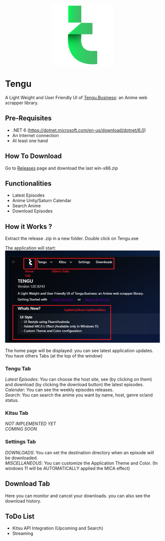 <p align="center">
 <img src="/Tengu/Assets/tengu.png" width="200" height="200" />
</p>

# Tengu
A Light Weight and User Friendly UI of [Tengu.Business](https://github.com/giuseppeSalerno10/Tengu.Business): an Anime web scrapper library.

## Pre-Requisites
 - .NET 6 (https://dotnet.microsoft.com/en-us/download/dotnet/6.0)
 - An Internet connection
 - At least one hand

## How To Download
Go to [Releases](ttps://github.com/Dugongoo/Tengu/releases) page and download the last win-x86.zip

## Functionalities
 - Latest Episodes
 - Anime Unity/Saturn Calendar
 - Search Anime
 - Download Episodes

## How it Works ?

Extract the release .zip in a new folder.
Double click on Tengu.exe

The application will start:
![](/Tengu.Assets/HowTo1.png)

The home page will be displayed: you can see latest application updates.<br/>
You have others Tabs (at the top of the window)

### Tengu Tab
*Latest Episodes*: You can choose the host site, see (by clicking on them) and download (by clicking the download button) the latest episodes.<br/>
*Calendar*: You can see the weekly episodes releases.<br/>
*Search*: You can search the anime you want by name, host, genre or/and status. 

### Kitsu Tab
*NOT IMPLEMENTED YET*<br/>
*COMING SOON*

### Settings Tab
*DOWNLOADS*: You can set the destination directory when an episode will be downloaded.<br/>
*MISCELLANEOUS*: You can customize the Application Theme and Color. (In windows 11 will be AUTOMATICALLY applied the MICA effect)

## Download Tab
Here you can monitor and cancel your downloads.
you can also see the download history.

## ToDo List
 - Kitsu API Integration (Upcoming and Search)
 - Streaming
